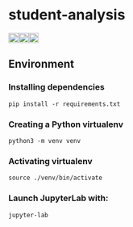 # student-analysis
<div style="display: flex;">
  <img height="20px" src="http://ForTheBadge.com/images/badges/made-with-python.svg"/>
  <img height="20px" src="https://img.shields.io/badge/Made%20with-Jupyter-orange?style=for-the-badge&logo=Jupyter"/>
  <img height="20px" src="https://img.shields.io/badge/microsoft%20azure-0089D6?style=for-the-badge&logo=microsoft-azure&logoColor=white"/>
</div>

## Environment
### Installing dependencies
```pip install -r requirements.txt```

### Creating a Python virtualenv
```python3 -m venv venv```

### Activating virtualenv
```source ./venv/bin/activate```

### Launch JupyterLab with:
```jupyter-lab```
